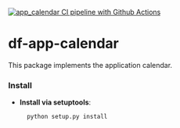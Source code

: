 [![app_calendar CI pipeline with Github Actions](https://github.com/dexplorer/df-app-calendar/actions/workflows/ci.yml/badge.svg)](https://github.com/dexplorer/df-app-calendar/actions/workflows/ci.yml)

# df-app-calendar

This package implements the application calendar.

### Install

- **Install via setuptools**:
  ```sh
    python setup.py install
  ```
